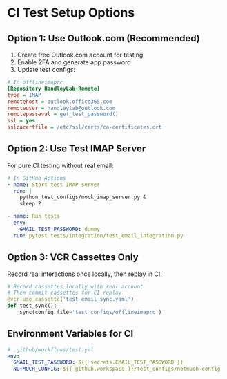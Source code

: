# CI Test Setup Options

## Option 1: Use Outlook.com (Recommended)

1. Create free Outlook.com account for testing
2. Enable 2FA and generate app password
3. Update test configs:

```ini
# In offlineimaprc
[Repository HandleyLab-Remote]
type = IMAP
remotehost = outlook.office365.com
remoteuser = handleylab@outlook.com
remotepasseval = get_test_password()
ssl = yes
sslcacertfile = /etc/ssl/certs/ca-certificates.crt
```

## Option 2: Use Test IMAP Server

For pure CI testing without real email:

```yaml
# In GitHub Actions
- name: Start test IMAP server
  run: |
    python test_configs/mock_imap_server.py &
    sleep 2

- name: Run tests
  env:
    GMAIL_TEST_PASSWORD: dummy
  run: pytest tests/integration/test_email_integration.py
```

## Option 3: VCR Cassettes Only

Record real interactions once locally, then replay in CI:

```python
# Record cassettes locally with real account
# Then commit cassettes for CI replay
@vcr.use_cassette('test_email_sync.yaml')
def test_sync():
    sync(config_file='test_configs/offlineimaprc')
```

## Environment Variables for CI

```yaml
# .github/workflows/test.yml
env:
  GMAIL_TEST_PASSWORD: ${{ secrets.EMAIL_TEST_PASSWORD }}
  NOTMUCH_CONFIG: ${{ github.workspace }}/test_configs/notmuch-config
```

